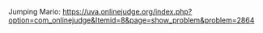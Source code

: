 Jumping Mario: https://uva.onlinejudge.org/index.php?option=com_onlinejudge&Itemid=8&page=show_problem&problem=2864
